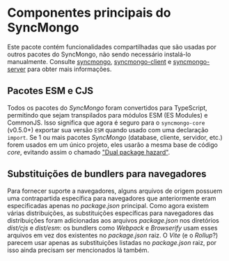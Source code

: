 # Componentes principais do SyncMongo

Este pacote contém funcionalidades compartilhadas que são usadas por outros pacotes do SyncMongo, não sendo necessário instalá-lo manualmente. Consulte [syncmongo](https://www.npmjs.com/package/syncmongo), [syncmongo-client](https://www.npmjs.com/package/syncmongo-client) e [syncmongo-server](https://www.npmjs.com/package/syncmongo-server) para obter mais informações.

## Pacotes ESM e CJS

Todos os pacotes do _SyncMongo_ foram convertidos para TypeScript, permitindo que sejam transpilados para módulos ESM (ES Modules) e CommonJS. Isso significa que agora é seguro para o `syncmongo-core` (v0.5.0+) exportar sua versão `ESM` quando usado com uma declaração `import`. Se 1 ou mais pacotes _SyncMongo_ (database, cliente, servidor, etc.) forem usados em um único projeto, eles usarão a mesma base de código _core_, evitando assim o chamado ["Dual package hazard"](https://nodejs.org/api/packages.html#packages_dual_package_hazard).

## Substituições de bundlers para navegadores

Para fornecer suporte a navegadores, alguns arquivos de origem possuem uma contrapartida específica para navegadores que anteriormente eram especificadas apenas no _package.json_ principal. Como agora existem várias distribuições, as substituições específicas para navegadores das distribuições foram adicionadas aos arquivos _package.json_ nos diretórios _dist/cjs_ e _dist/esm_: os bundlers como _Webpack_ e _Browserify_ usam esses arquivos em vez dos existentes no _package.json_ raiz. O _Vite_ (e o _Rollup_?) parecem usar apenas as substituições listadas no _package.json_ raiz, por isso ainda precisam ser mencionados lá também.